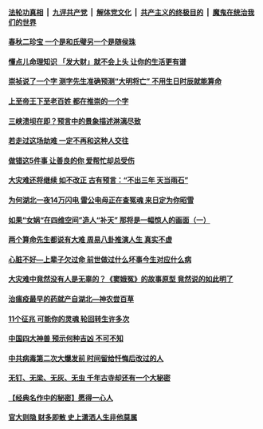 ####  [法轮功真相](../../../../basic/blob/master/README.md?t=05161031) &nbsp;|&nbsp; [九评共产党](../../../../9ping.md/blob/master/README.md?t=05161031) &nbsp;|&nbsp; [解体党文化](../../../../jtdwh.md/blob/master/README.md?t=05161031)  &nbsp;|&nbsp; [共产主义的终极目的](../../../../gczydzjmd.md/blob/master/README.md?t=05161031) &nbsp;|&nbsp; [魔鬼在统治我们的世界](../../../../mgztzwmdsj.md/blob/master/README.md?t=05161031) 

#### [春秋二珍宝 一个是和氏璧另一个是随侯珠](../pages/soh3/355582.md?t=05161031) 
#### [懂点儿命理知识 「发大财」就不会上头 让你的生活更有谱](../pages/soh3/375439.md?t=05161031) 
#### [崇祯说了一个字 测字先生准确预测“大明将亡”  不用生日时辰就能算命 ](../pages/soh3/377479.md?t=05161031) 
#### [上至帝王下至老百姓 都在推崇的一个字](../pages/soh3/375040.md?t=05161031) 
#### [三峡溃坝在即？预言中的景象描述淋漓尽致](../pages/soh3/376933.md?t=05161031) 
#### [若走过这场劫难 一定不再和这种人交往](../pages/soh3/376843.md?t=05161031) 
#### [做错这5件事 让善良的你 爱帮忙却总受伤](../pages/soh3/375964.md?t=05161031) 
#### [大灾难还将继续  如不改正 古有预言：“不出三年 天当雨石”  ](../pages/soh3/376423.md?t=05161031) 
#### [为何湖北一夜14万闪电 雷公电母正在查冤魂 来日定为你昭雪](../pages/soh3/376336.md?t=05161031) 
#### [如果“女娲“在四维空间”造人“补天”  那将是一幅惊人的画面（一）](../pages/soh3/374491.md?t=05161031) 
#### [两个算命先生都说有大难   周易八卦推演人生 真实不虚](../pages/soh3/375340.md?t=05161031) 
#### [心脏不好—上辈子欠过命 前世做过什么坏事今生对应什么病](../pages/soh3/375490.md?t=05161031) 
#### [大灾难中竟然没有人是无辜的？《窦娥冤》的故事原型 竟然说的如此明了](../pages/soh3/375577.md?t=05161031) 
#### [治瘟疫最早的药就产自湖北—神农尝百草](../pages/soh3/373138.md?t=05161031) 
#### [11个征兆 可能你的灵魂 轮回转生许多次](../pages/soh3/374977.md?t=05161031) 
#### [中国四大神兽 预示何种吉凶 不可不知](../pages/soh3/375148.md?t=05161031) 
#### [中共病毒第二次大爆发前  时间留给忏悔后改过的人](../pages/soh3/374875.md?t=05161031) 
#### [无钉、无梁、无灰、无虫 千年古寺却还有一个大秘密](../pages/soh3/375451.md?t=05161031) 
#### [【经典名作中的秘密】愿得一心人](../pages/soh3/374587.md?t=05161031) 
#### [官大则隐 财多即散 史上潇洒人生非他莫属](../pages/soh3/374080.md?t=05161031) 
